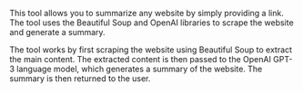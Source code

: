 This tool allows you to summarize any website by simply providing a link. The tool uses the Beautiful Soup and OpenAI libraries to scrape the website and generate a summary.


The tool works by first scraping the website using Beautiful Soup to extract the main content. The extracted content is then passed to the OpenAI GPT-3 language model, which generates a summary of the website. The summary is then returned to the user.




